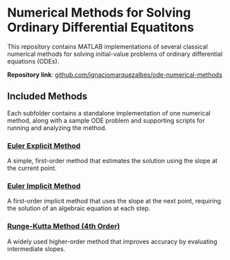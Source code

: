 # Numerical Methods for Solving Ordinary Differential Equatitons

This repository contains MATLAB implementations of several classical numerical methods for solving initial-value problems of ordinary differential equations (ODEs).

**Repository link**: [github.com/ignaciomarquezalbes/ode-numerical-methods](https://github.com/ignaciomarquezalbes/coding-portfolio/tree/main/ode-numerical-methods)

## Included Methods

Each subfolder contains a standalone implementation of one numerical method, along with a sample ODE problem and supporting scripts for running and analyzing the method.

### [Euler Explicit Method](https://github.com/ignaciomarquezalbes/ode-numerical-methods/tree/main/euler-explicit)

A simple, first-order method that estimates the solution using the slope at the current point.

### [Euler Implicit Method](https://github.com/ignaciomarquezalbes/ode-numerical-methods/tree/main/euler-implicit)

A first-order implicit method that uses the slope at the next point, requiring the solution of an algebraic equation at each step.

### [Runge-Kutta Method (4th Order)](https://github.com/ignaciomarquezalbes/ode-numerical-methods/tree/main/runge-kutta)

A widely used higher-order method that improves accuracy by evaluating intermediate slopes.


